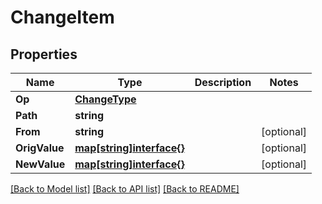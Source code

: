 # ChangeItem

## Properties
Name | Type | Description | Notes
------------ | ------------- | ------------- | -------------
**Op** | [**ChangeType**](ChangeType.md) |  | 
**Path** | **string** |  | 
**From** | **string** |  | [optional] 
**OrigValue** | [**map[string]interface{}**](map[string]interface{}.md) |  | [optional] 
**NewValue** | [**map[string]interface{}**](map[string]interface{}.md) |  | [optional] 

[[Back to Model list]](../README.md#documentation-for-models) [[Back to API list]](../README.md#documentation-for-api-endpoints) [[Back to README]](../README.md)


